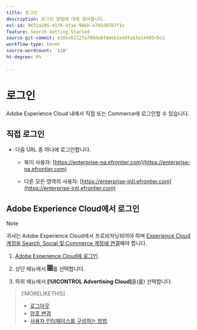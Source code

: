 ```yaml
---
title: 로그인
description: 로그인 방법에 대해 알아봅니다.
exl-id: 9631a285-41f6-4fae-966b-e702d87b7f1c
feature: Search Getting Started
source-git-commit: e16bc62127a708de8f4deb1eddfa53a14405cbc2
workflow-type: tm+mt
source-wordcount: '110'
ht-degree: 0%

---
```


# 로그인

Adobe Experience Cloud 내에서 직접 또는 Commerce에 로그인할 수 있습니다.

## 직접 로그인

* 다음 URL 중 하나에 로그인합니다.

   * 북미 사용자: [https://enterprise-na.efrontier.com](https://enterprise-na.efrontier.com)

   * 다른 모든 영역의 사용자: [https://enterprise-intl.efrontier.com](https://enterprise-intl.efrontier.com)

## Adobe Experience Cloud에서 로그인

>[!NOTE]
>
>귀사는 Adobe Experience Cloud에서 프로비저닝되어야 하며 [Experience Cloud 계정을 Search, Social 및 Commerce 계정에 연결](https://experiencecloud.adobe.com/resources/help/en_US/mcloud/organizations.html)해야 합니다.

1. [Adobe Experience Cloud에 로그인](https://experienceleague.adobe.com/docs/core-services/interface/experience-cloud.html#signin).

1. 상단 메뉴에서 ![솔루션 선택기](/help/search-social-commerce/assets/menu-icon.png "솔루션 선택기")를 선택합니다.

1. 하위 메뉴에서 **[!UICONTROL Advertising Cloud]**&#x200B;을(를) 선택합니다.

>[!MORELIKETHIS]
>
>* [로그아웃](log-out.md)
>* [암호 변경](/help/search-social-commerce/tools/password-change.md)
>* [사용자 인터페이스를 구성하는 방법](user-interface.md)
